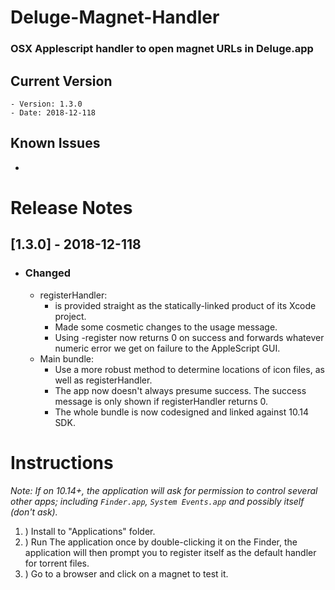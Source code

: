 # Deluge-Magnet-Handler
### OSX Applescript handler to open magnet URLs in Deluge.app

## Current Version
    - Version: 1.3.0
    - Date: 2018-12-118

## Known Issues
- 
# Release Notes

## [1.3.0] -  2018-12-118
  + ### Changed
  	+ registerHandler: 
  		+ is provided straight as the statically-linked product of its Xcode project.
  		+ Made some cosmetic changes to the usage message.
  		+ Using -register now returns 0 on success and forwards whatever numeric error we get on failure to the AppleScript GUI.
  	+ Main bundle:
  		+ Use a more robust method to determine locations of icon files, as well as registerHandler.
  		+ The app now doesn't always presume success. The success message is only shown if registerHandler returns 0.
  		+ The whole bundle is now codesigned and linked against 10.14 SDK.


# Instructions
*Note: If on 10.14+, the application will ask for permission to control several other apps; including `Finder.app`, `System Events.app` and possibly itself (don't ask).*

1. ) Install to "Applications" folder.
2. ) Run The application once by double-clicking it on the Finder, the application will then prompt you to register itself as the default handler for torrent files.
3. ) Go to a browser and click on a magnet to test it.
